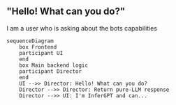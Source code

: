 ## "Hello! What can you do?"

I am a user who is asking about the bots capabilities

```mermaid
sequenceDiagram
    box Frontend
    participant UI
    end
    box Main backend logic
    participant Director
    end
    UI -->> Director: Hello! What can you do?
    Director -->> Director: Return pure-LLM response
    Director -->> UI: I'm InferGPT and can...
```
